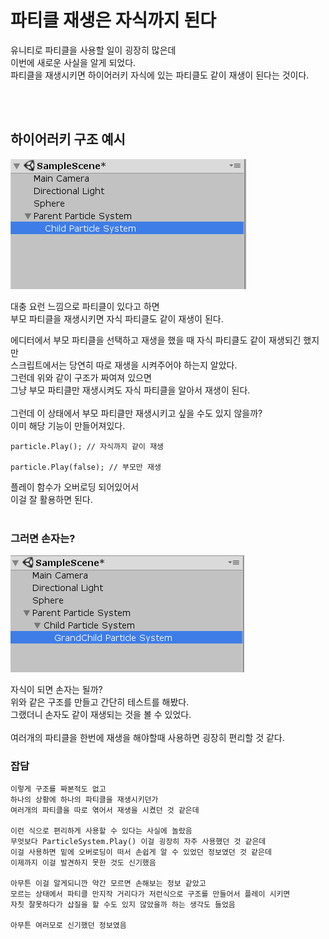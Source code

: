 # 파티클 재생은 자식까지 된다

유니티로 파티클을 사용할 일이 굉장히 많은데<br/>
이번에 새로운 사실을 알게 되었다.<br/>
파티클을 재생시키면 하이어러키 자식에 있는 파티클도 같이 재생이 된다는 것이다.<br/>

<br/>
<br/>  

## 하이어러키 구조 예시  

![ ](./Image/4-1.PNG)

대충 요런 느낌으로 파티클이 있다고 하면<br/>
부모 파티클을 재생시키면 자식 파티클도 같이 재생이 된다.<br/>  

에디터에서 부모 파티클을 선택하고 재생을 했을 때 자식 파티클도 같이 재생되긴 했지만<br/>
스크립트에서는 당연히 따로 재생을 시켜주어야 하는지 알았다.<br/>
그런데 위와 같이 구조가 짜여져 있으면<br/>
그냥 부모 파티클만 재생시켜도 자식 파티클을 알아서 재생이 된다.<br/>
<br/>
그런데 이 상태에서 부모 파티클만 재생시키고 싶을 수도 있지 않을까?<br/>
이미 해당 기능이 만들어져있다.<br/>
```
particle.Play(); // 자식까지 같이 재생

particle.Play(false); // 부모만 재생
```
플레이 함수가 오버로딩 되어있어서<br/>
이걸 잘 활용하면 된다.<br/>
<br/>

### 그러면 손자는?
![](./Image/4-2.PNG)

자식이 되면 손자는 될까?<br/>
위와 같은 구조를 만들고 간단히 테스트를 해봤다.<br/>
그랬더니 손자도 같이 재생되는 것을 볼 수 있었다.<br/>
<br/>
여러개의 파티클을 한번에 재생을 해야할때 사용하면 굉장히 편리할 것 같다.

### 잡담
```
이렇게 구조를 짜본적도 없고
하나의 상황에 하나의 파티클을 재생시키던가
여러개의 파티클을 따로 엮어서 재생을 시켰던 것 같은데

이런 식으로 편리하게 사용할 수 있다는 사실에 놀랐음
무엇보다 ParticleSystem.Play() 이걸 굉장히 자주 사용했던 것 같은데
이걸 사용하면 밑에 오버로딩이 떠서 손쉽게 알 수 있었던 정보였던 것 같은데
이제까지 이걸 발견하지 못한 것도 신기했음

아무튼 이걸 알게되니깐 약간 모르면 손해보는 정보 같았고
모르는 상태에서 파티클 만지작 거리다가 저런식으로 구조를 만들어서 플레이 시키면
자칫 잘못하다가 삽질을 할 수도 있지 않았을까 하는 생각도 들었음

아무튼 여러모로 신기했던 정보였음
```